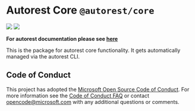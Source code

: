 # Autorest Core `@autorest/core`

![](https://img.shields.io/npm/v/@autorest/core) ![](https://img.shields.io/npm/v/@autorest/core/next)

**For autorest documentation please see [here](https://github.com/Azure/autorest/tree/main/docs)**

This is the package for autorest core functionality. It gets automatically managed via the autorest CLI.

## Code of Conduct

This project has adopted the [Microsoft Open Source Code of Conduct](https://opensource.microsoft.com/codeofconduct/). For more information see the [Code of Conduct FAQ](https://opensource.microsoft.com/codeofconduct/faq/) or contact [opencode@microsoft.com](mailto:opencode@microsoft.com) with any additional questions or comments.
